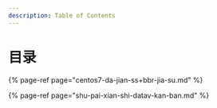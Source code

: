 ```yaml
---
description: Table of Contents
---
```


# 目录

{% page-ref page="centos7-da-jian-ss+bbr-jia-su.md" %}

{% page-ref page="shu-pai-xian-shi-datav-kan-ban.md" %}



